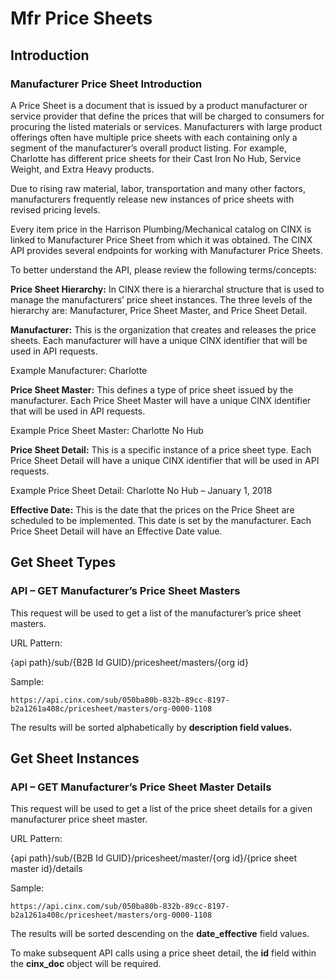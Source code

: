 # Mfr Price Sheets

## Introduction
### Manufacturer Price Sheet Introduction

A Price Sheet is a document that is issued by a product manufacturer or service provider that define the prices that will be charged to consumers for procuring the listed materials or services.  Manufacturers with large product offerings often have multiple price sheets with each containing only a segment of the manufacturer’s overall product listing.  For example, Charlotte has different price sheets for their Cast Iron No Hub, Service Weight, and Extra Heavy products.

Due to rising raw material, labor, transportation and many other factors, manufacturers frequently release new instances of price sheets with revised pricing levels.

Every item price in the Harrison Plumbing/Mechanical catalog on CINX is linked to Manufacturer Price Sheet from which it was obtained.  The CINX API provides several endpoints for working with Manufacturer Price Sheets.

To better understand the API, please review the following terms/concepts:

**Price Sheet Hierarchy:** In CINX there is a hierarchal structure that is used to manage the manufacturers’ price sheet instances.  The three levels of the hierarchy are: Manufacturer, Price Sheet Master, and Price Sheet Detail.

**Manufacturer:**  This is the organization that creates and releases the price sheets.  Each manufacturer will have a unique CINX identifier that will be used in API requests.

Example Manufacturer: Charlotte

**Price Sheet Master:** This defines a type of price sheet issued by the manufacturer.  Each Price Sheet Master will have a unique CINX identifier that will be used in API requests.

Example Price Sheet Master: Charlotte No Hub

**Price Sheet Detail:** This is a specific instance of a price sheet type.  Each Price Sheet Detail will have a unique CINX identifier that will be used in API requests.

Example Price Sheet Detail: Charlotte No Hub – January 1, 2018

**Effective Date:** This is the date that the prices on the Price Sheet are scheduled to be implemented.  This date is set by the manufacturer.  Each Price Sheet Detail will have an Effective Date value. 

## Get Sheet Types
### API – GET Manufacturer’s Price Sheet Masters

This request will be used to get a list of the manufacturer’s price sheet masters.

URL Pattern:

{api path}/sub/{B2B Id GUID}/pricesheet/masters/{org id}

Sample:

`https://api.cinx.com/sub/050ba80b-832b-89cc-8197-b2a1261a408c/pricesheet/masters/org-0000-1108`

The results will be sorted alphabetically by **description field values.**

## Get Sheet Instances
### API – GET Manufacturer’s Price Sheet Master Details

This request will be used to get a list of the price sheet details for a given manufacturer price sheet master.

URL Pattern:

{api path}/sub/{B2B Id GUID}/pricesheet/master/{org id}/{price sheet master id}/details

Sample:

`https://api.cinx.com/sub/050ba80b-832b-89cc-8197-b2a1261a408c/pricesheet/masters/org-0000-1108`

The results will be sorted descending on the **date_effective** field values.

To make subsequent API calls using a price sheet detail, the **id** field within the **cinx_doc** object will be required.


